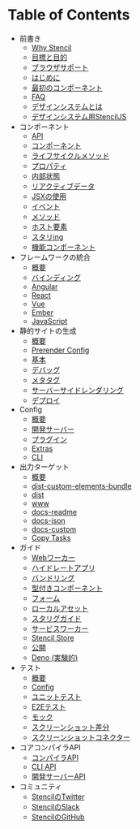# Table of Contents

* 前書き
  * [Why Stencil](introduction/why-stencil.md)
  * [目標と目的](introduction/goals-and-objectives.md)
  * [ブラウザサポート](introduction/browser-support.md)
  * [はじめに](introduction/getting-started.md)
  * [最初のコンポーネント](introduction/my-first-component.md)
  * [FAQ](introduction/faq.md)
  * [デザインシステムとは](design-systems/what-is-design-system.md)
  * [デザインシステム用StencilJS](design-systems/stencil-for-design-systems.md)
* コンポーネント
  * [API](components/api.md)
  * [コンポーネント](components/component.md)
  * [ライフサイクルメソッド](components/component-lifecycle.md)
  * [プロパティ](components/properties.md)
  * [内部状態](components/state.md)
  * [リアクティブデータ](components/reactive-data.md)
  * [JSXの使用](components/templating-and-jsx.md)
  * [イベント](components/events.md)
  * [メソッド](components/methods.md)
  * [ホスト要素](components/host-element.md)
  * [スタリing](components/styling.md)
  * [機能コンポーネント](components/functional-components.md)
* フレームワークの統合
  * [概要](framework-integration/overview.md)
  * [バインディング](framework-integration/bindings.md)
  * [Angular](framework-integration/angular.md)
  * [React](framework-integration/react.md)
  * [Vue](framework-integration/vue.md)
  * [Ember](framework-integration/ember.md)
  * [JavaScript](framework-integration/javascript.md)
* 静的サイトの生成
  * [概要](static-site-generation/overview.md)
  * [Prerender Config](static-site-generation/prerender-config.md)
  * [基本](static-site-generation/basics.md)
  * [デバッグ](static-site-generation/debugging.md)
  * [メタタグ](static-site-generation/meta.md)
  * [サーバーサイドレンダリング](static-site-generation/server-side-rendering-ssr.md)
  * [デプロイ](static-site-generation/deployment.md)
* Config
  * [概要](config/overview.md)
  * [開発サーバー](config/dev-server.md)
  * [プラグイン](config/plugins.md)
  * [Extras](config/extras.md)
  * [CLI](config/cli.md)
* 出力ターゲット
  * [概要](output-targets/overview.md)
  * [dist-custom-elements-bundle](output-targets/custom-elements.md)
  * [dist](output-targets/dist.md)
  * [www](output-targets/www.md)
  * [docs-readme](output-targets/docs-readme.md)
  * [docs-json](output-targets/docs-json.md)
  * [docs-custom](output-targets/docs-custom.md)
  * [Copy Tasks](output-targets/copy-tasks.md)
* ガイド
  * [Webワーカー](guides/workers.md)
  * [ハイドレートアプリ](guides/hydrate-app.md)
  * [バンドリング](guides/module-bundling.md)
  * [型付きコンポーネント](guides/typed-components.md)
  * [フォーム](guides/forms.md)
  * [ローカルアセット](guides/local-assets.md)
  * [スタリグガイド](guides/style-guide.md)
  * [サービスワーカー](guides/service-workers.md)
  * [Stencil Store](guides/store.md)
  * [公開](guides/publishing.md)
  * [Deno (実験的)](guides/deno.md)
* テスト
  * [概要](testing/overview.md)
  * [Config](testing/config.md)
  * [ユニットテスト](testing/unit-testing.md)
  * [E2Eテスト](testing/e2e-testing.md)
  * [モック](testing/mocking.md)
  * [スクリーンショット差分](testing/screenshot-visual-diff.md)
  * [スクリーンショットコネクター](testing/screenshot-connector.md)
* コアコンパイラAPI
  * [コンパイラAPI](core/compiler-api.md)
  * [CLI API](core/cli-api.md)
  * [開発サーバーAPI](core/dev-server-api.md)
* コミュニティ
  * [StencilのTwitter](https://twitter.com/stenciljs)
  * [StencilのSlack](https://stencil-worldwide.herokuapp.com/)
  * [StencilのGitHub](https://github.com/ionic-team/stencil)
